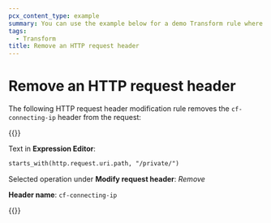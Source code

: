```yaml
---
pcx_content_type: example
summary: You can use the example below for a demo Transform rule where the `cf-connecting-ip` header is removed from the request.
tags:
  - Transform
title: Remove an HTTP request header
---
```

# Remove an HTTP request header

The following HTTP request header modification rule removes the `cf-connecting-ip` header from the request:

{{<example>}}

Text in **Expression Editor**:

```txt
starts_with(http.request.uri.path, "/private/")
```

Selected operation under **Modify request header**: _Remove_

**Header name**: `cf-connecting-ip`

{{</example>}}
